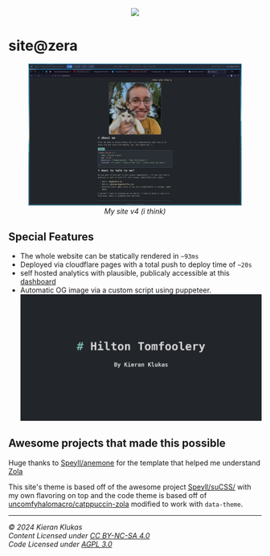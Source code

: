 <p align="center">
  <img src="https://cloud-4mfbnf9u2-hack-club-bot.vercel.app/0img_3132.png"/>
</p>

# site@zera

<figure align="center">
  <img src="https://github.com/kcoderhtml/zera/blob/master/.github/images/ss.png?raw=true" alt="screenshot of the website"/>
  <figcaption><i>My site v4 (i think)</i></figcaption>
</figure>

## Special Features

- The whole website can be statically rendered in `~93ms`
- Deployed via cloudflare pages with a total push to deploy time of `~20s`
- self hosted analytics with plausible, publicaly accessible at this [dashboard](https://nexus.kieranklukas.com/dunkirk.sh/)
- Automatic OG image via a custom script using puppeteer.  
![og image example](https://github.com/kcoderhtml/zera/blob/master/.github/images/og.png?raw=true)

## Awesome projects that made this possible

Huge thanks to [Speyll/anemone](https://github.com/Speyll/anemone) for the template that helped me understand [Zola](https://www.getzola.org/)

This site's theme is based off of the awesome project [Speyll/suCSS/](https://github.com/) with my own flavoring on top and the code theme is based off of [uncomfyhalomacro/catppuccin-zola](https://github.com/uncomfyhalomacro/catppuccin-zola) modified to work with `data-theme`.

---

_© 2024 Kieran Klukas_  
_Content Licensed under [CC BY-NC-SA 4.0](https://creativecommons.org/licenses/by-nc-sa/4.0/)_  
_Code Licensed under [AGPL 3.0](LICENSE.md)_  
